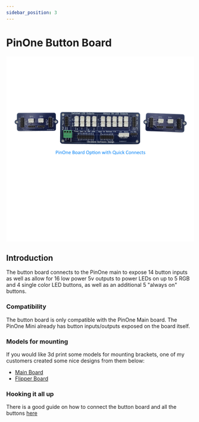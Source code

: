 ```yaml
---
sidebar_position: 3
---
```


# PinOne Button Board

![image](./img/PinOneButtonBoard1.jpg)

## Introduction

The button board connects to the PinOne main to expose 14 button inputs as well as allow for 16 low power 5v outputs to power LEDs on up to 5 RGB and 4 single color LED buttons, as well as an additional 5 "always on" buttons.

### Compatibility

The button board is only compatible with the PinOne Main board. The PinOne Mini already has button inputs/outputs exposed on the board itself. 

### Models for mounting

If you would like 3d print some models for mounting brackets, one of my customers created some nice designs from them below: 
 - [Main Board](https://makerworld.com/en/models/968832)
 - [Flipper Board](https://makerworld.com/en/models/968838)
### Hooking it all up

There is a good guide on how to connect the button board and all the buttons [here](../../BuildersKit/connecting-button-board)